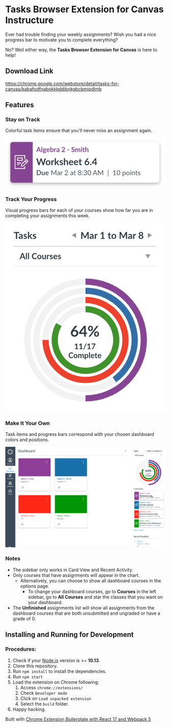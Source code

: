 # Tasks Browser Extension for Canvas Instructure

Ever had trouble finding your weekly assignments? Wish you had a nice progress bar to motivate you to complete everything?

No? Well either way, the **Tasks Browser Extension for Canvas** is here to help!

## Download Link

https://chrome.google.com/webstore/detail/tasks-for-canvas/kabafodfnabokkkddjbnkgbcbmipdlmb

## Features

### Stay on Track

Colorful task items ensure that you'll never miss an assignment again.

![](demo/Demo1.png)

### Track Your Progress

Visual progress bars for each of your courses show how far you are in completing your assignments this week.

![](demo/Demo2.png)

### Make It Your Own

Task items and progress bars correspond with your chosen dashboard colors and positions.

![](demo/Demo3.png)

### Notes

- The sidebar only works in Card View and Recent Activity.
- Only courses that have assignments will appear in the chart.
  - Alternatively, you can choose to show all dashboard courses in the options page.
    - To change your dashboard courses, go to **Courses** in the left sidebar, go to **All Courses** and star the classes that you want on your dashboard.
- The **Unfinished** assignments list will show all assignments from the dashboard courses that are both unsubmitted and ungraded or have a grade of 0.

## Installing and Running for Development

### Procedures:

1. Check if your [Node.js](https://nodejs.org/) version is >= **10.13**.
2. Clone this repository.
3. Run `npm install` to install the dependencies.
4. Run `npm start`
5. Load the extension on Chrome following:
   1. Access `chrome://extensions/`
   2. Check `Developer mode`
   3. Click on `Load unpacked extension`
   4. Select the `build` folder.
6. Happy hacking.

Built with [Chrome Extension Boilerplate with React 17 and Webpack 5](https://github.com/lxieyang/chrome-extension-boilerplate-react.git)
